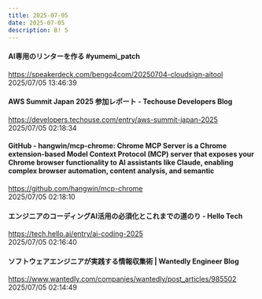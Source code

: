 ```yaml
---
title: 2025-07-05
date: 2025-07-05
description: B! 5
---
```


#### AI専用のリンターを作る #yumemi_patch
https://speakerdeck.com/bengo4com/20250704-cloudsign-aitool<br>
2025/07/05 13:46:39<br>


#### AWS Summit Japan 2025 参加レポート - Techouse Developers Blog
https://developers.techouse.com/entry/aws-summit-japan-2025<br>
2025/07/05 02:18:34<br>


#### GitHub - hangwin/mcp-chrome: Chrome MCP Server is a Chrome extension-based Model Context Protocol (MCP) server that exposes your Chrome browser functionality to AI assistants like Claude, enabling complex browser automation, content analysis, and semantic
https://github.com/hangwin/mcp-chrome<br>
2025/07/05 02:18:10<br>


#### エンジニアのコーディングAI活用の必須化とこれまでの道のり - Hello Tech
https://tech.hello.ai/entry/ai-coding-2025<br>
2025/07/05 02:16:40<br>


#### ソフトウェアエンジニアが実践する情報収集術 | Wantedly Engineer Blog
https://www.wantedly.com/companies/wantedly/post_articles/985502<br>
2025/07/05 02:14:49<br>


